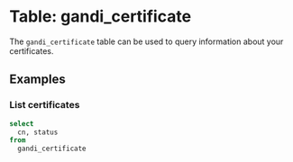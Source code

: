 # Table: gandi_certificate

The `gandi_certificate` table can be used to query information about your certificates.

## Examples

### List certificates

```sql
select
  cn, status
from
  gandi_certificate
```
